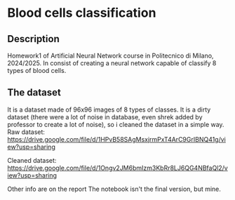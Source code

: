 # Blood cells classification

## Description
Homework1 of Artificial Neural Network course in Politecnico di Milano, 2024/2025. In consist of creating a neural network capable of classify 8 types of blood cells.

## The dataset
It is a dataset made of 96x96 images of 8 types of classes. It is a dirty dataset (there were a lot of noise in database, even shrek added by professor to create a lot of noise), so i cleaned the dataset in a simple way.
Raw dataset: https://drive.google.com/file/d/1HPvB58SAgMsxjrmPxT4ArC9GrIBNQ41g/view?usp=sharing

Cleaned dataset: https://drive.google.com/file/d/1Ongv2JM6bmIzm3KbRr8LJ6QG4NBfaQl2/view?usp=sharing

Other info are on the report
The notebook isn't the final version, but mine.
